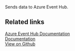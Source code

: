 Sends data to Azure Event Hub.

## Related links

[Azure Event Hub Documentation][]  
[Documentation][]  
[View on Github][]

[//]: # "These are reference links used in the body of this note and get stripped out when the markdown processor does its job. There is no need to format nicely because it shouldn't be seen. Thanks SO - http://stackoverflow.com/questions/4823468/store-comments-in-markdown-syntax"
[azure event hub documentation]: https://docs.microsoft.com/en-us/azure/event-hubs/
[documentation]: https://docs.rudderlabs.com/
[view on github]: https://github.com/rudderlabs/rudder-server
